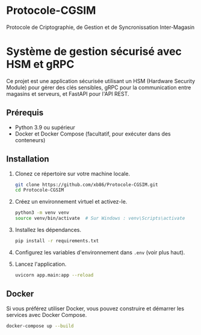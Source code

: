 # Protocole-CGSIM
Protocole de Criptographie, de Gestion et de Syncronissation Inter-Magasin

# Système de gestion sécurisé avec HSM et gRPC

Ce projet est une application sécurisée utilisant un HSM (Hardware Security Module) pour gérer des clés sensibles, gRPC pour la communication entre magasins et serveurs, et FastAPI pour l'API REST.

## Prérequis

- Python 3.9 ou supérieur
- Docker et Docker Compose (facultatif, pour exécuter dans des conteneurs)

## Installation

1. Clonez ce répertoire sur votre machine locale.

    ```bash
    git clone https://github.com/xb86/Protocole-CGSIM.git
    cd Protocole-CGSIM
    ```

2. Créez un environnement virtuel et activez-le.

    ```bash
    python3 -m venv venv
    source venv/bin/activate  # Sur Windows : venv\Scripts\activate
    ```

3. Installez les dépendances.

    ```bash
    pip install -r requirements.txt
    ```

4. Configurez les variables d'environnement dans `.env` (voir plus haut).

5. Lancez l'application.

    ```bash
    uvicorn app.main:app --reload
    ```

## Docker

Si vous préférez utiliser Docker, vous pouvez construire et démarrer les services avec Docker Compose.

```bash
docker-compose up --build
